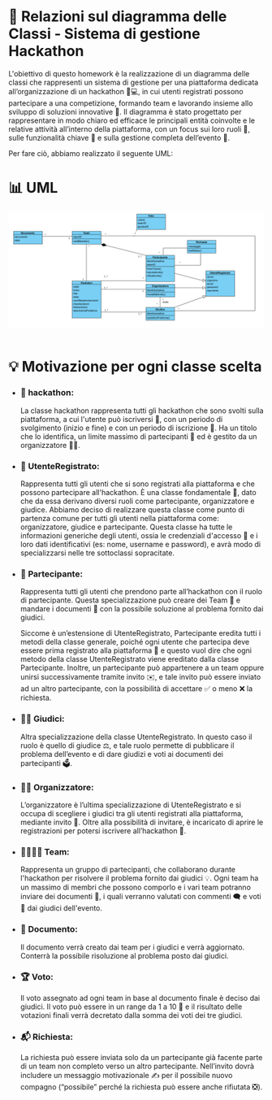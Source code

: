 # 📘 Relazioni sul diagramma delle Classi - Sistema di gestione Hackathon

L'obiettivo di questo homework è la realizzazione di un diagramma delle classi che rappresenti un sistema di gestione per una piattaforma dedicata all’organizzazione di un hackathon 🧠💻, in cui utenti registrati possono partecipare a una competizione, formando team e lavorando insieme allo sviluppo di soluzioni innovative 🚀. Il diagramma è stato progettato per rappresentare in modo chiaro ed efficace le principali entità coinvolte e le relative attività all’interno della piattaforma, con un focus sui loro ruoli 👥, sulle funzionalità chiave 🔑 e sulla gestione completa dell’evento 📅.

Per fare ciò, abbiamo realizzato il seguente UML:

# 📊 UML

![alt text](image.png)
<br> <br>

# 💡 Motivazione per ogni classe scelta

- ### 🏁 hackathon:

  La classe hackathon rappresenta tutti gli hackathon che sono svolti sulla piattaforma, a cui l'utente può iscriversi 📝, con un periodo di svolgimento (inizio e fine) e con un periodo di iscrizione 📆.
  Ha un titolo che lo identifica, un limite massimo di partecipanti 👥 ed è gestito da un organizzatore 🧑‍💼.

- ### 👤 UtenteRegistrato:

  Rappresenta tutti gli utenti che si sono registrati alla piattaforma e che possono partecipare all'hackathon. È una classe fondamentale 🧩, dato che da essa derivano diversi ruoli come partecipante, organizzatore e giudice. Abbiamo deciso di realizzare questa classe come punto di partenza comune per tutti gli utenti nella piattaforma come: organizzatore, giudice e partecipante. Questa classe ha tutte le informazioni generiche degli utenti, ossia le credenziali d'accesso 🔐 e i loro dati identificativi (es: nome, username e password), e avrà modo di specializzarsi nelle tre sottoclassi sopracitate.

- ### 🙋 Partecipante:

  Rappresenta tutti gli utenti che prendono parte all’hackathon con il ruolo di partecipante. Questa specializzazione può creare dei Team 🤝 e mandare i documenti 📄 con la possibile soluzione al problema fornito dai giudici.

  Siccome è un’estensione di UtenteRegistrato, Partecipante eredita tutti i metodi della classe generale, poiché ogni utente che partecipa deve essere prima registrato alla piattaforma 📲 e questo vuol dire che ogni metodo della classe UtenteRegistrato viene ereditato dalla classe Partecipante. Inoltre, un partecipante può appartenere a un team oppure unirsi successivamente tramite invito ✉️, e tale invito può essere inviato ad un altro partecipante, con la possibilità di accettare ✅ o meno ❌ la richiesta.

- ### 🧑‍⚖️ Giudici:

  Altra specializzazione della classe UtenteRegistrato. In questo caso il ruolo è quello di giudice ⚖️, e tale ruolo permette di pubblicare il problema dell’evento e di dare giudizi e voti ai documenti dei partecipanti 🗳️.

- ### 🧑‍💼 Organizzatore:

  L’organizzatore è l’ultima specializzazione di UtenteRegistrato e si occupa di scegliere i giudici tra gli utenti registrati alla piattaforma, mediante invito 📩. Oltre alla possibilità di invitare, è incaricato di aprire le registrazioni per potersi iscrivere all’hackathon 🏁.

- ### 👨‍👩‍👧‍👦 Team:

  Rappresenta un gruppo di partecipanti, che collaborano durante l'hackathon per risolvere il problema fornito dai giudici 💡. Ogni team ha un massimo di membri che possono comporlo e i vari team potranno inviare dei documenti 📃, i quali verranno valutati con commenti 🗨️ e voti 🏅 dai giudici dell'evento.

- ### 📄 Documento:

  Il documento verrà creato dai team per i giudici e verrà aggiornato. Conterrà la possibile risoluzione al problema posto dai giudici.

- ### 🏆 Voto:

  Il voto assegnato ad ogni team in base al documento finale è deciso dai giudici. Il voto può essere in un range da 1 a 10 🔢 e il risultato delle votazioni finali verrà decretato dalla somma dei voti dei tre giudici.

- ### 📬 Richiesta:

  La richiesta può essere inviata solo da un partecipante già facente parte di un team non completo verso un altro partecipante. Nell’invito dovrà includere un messaggio motivazionale ✍️ per il possibile nuovo compagno (“possibile” perché la richiesta può essere anche rifiutata ❎).
